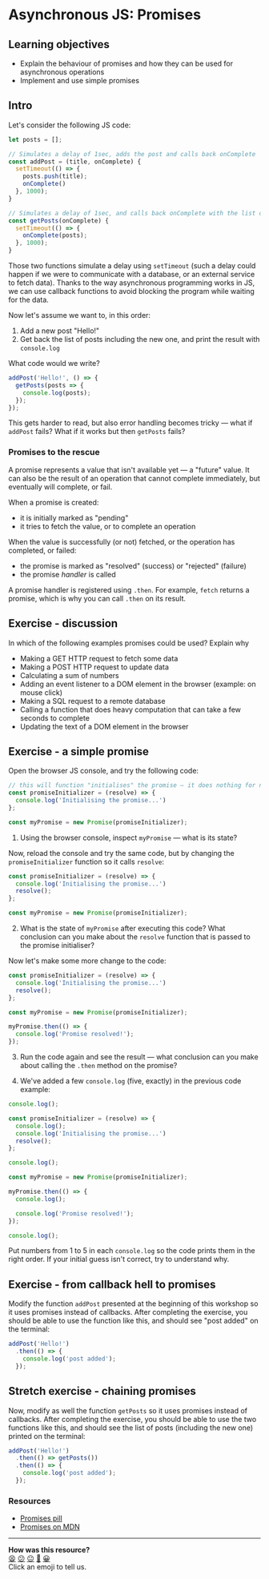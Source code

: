 # Asynchronous JS: Promises

<!-- OMITTED -->

## Learning objectives
 
 * Explain the behaviour of promises and how they can be used for asynchronous operations
 * Implement and use simple promises

## Intro

Let's consider the following JS code:

```js
let posts = [];

// Simulates a delay of 1sec, adds the post and calls back onComplete
const addPost = (title, onComplete) {
  setTimeout(() => {
    posts.push(title);
    onComplete()
  }, 1000);
}

// Simulates a delay of 1sec, and calls back onComplete with the list of posts
const getPosts(onComplete) {
  setTimeout(() => {
    onComplete(posts);
  }, 1000);
}
```

Those two functions simulate a delay using `setTimeout` (such a delay could happen if we were to communicate with a database, or an external service to fetch data). Thanks to the way asynchronous programming works in JS, we can use callback functions to avoid blocking the program while waiting for the data. 

Now let's assume we want to, in this order:
  1. Add a new post "Hello!"
  2. Get back the list of posts including the new one, and print the result with `console.log`

What code would we write?

```js
addPost('Hello!', () => {
  getPosts(posts => {
    console.log(posts);
  });
});
```

This gets harder to read, but also error handling becomes tricky — what if `addPost` fails? What if it works but then `getPosts` fails?

### Promises to the rescue

A promise represents a value that isn't available yet — a "future" value. It can also be the result of an operation that cannot complete immediately, but eventually will complete, or fail.

When a promise is created:
  * it is initially marked as "pending"
  * it tries to fetch the value, or to complete an operation

When the value is successfully (or not) fetched, or the operation has completed, or failed:
  * the promise is marked as "resolved" (success) or "rejected" (failure)
  * the promise *handler* is called

A promise handler is registered using `.then`. For example, `fetch` returns a promise, which is why you can call `.then` on its result.

## Exercise - discussion

In which of the following examples promises could be used? Explain why

 * Making a GET HTTP request to fetch some data
 * Making a POST HTTP request to update data
 * Calculating a sum of numbers
 * Adding an event listener to a DOM element in the browser (example: on mouse click)
 * Making a SQL request to a remote database
 * Calling a function that does heavy computation that can take a few seconds to complete
 * Updating the text of a DOM element in the browser

## Exercise - a simple promise

Open the browser JS console, and try the following code:

```js
// this will function "initialises" the promise — it does nothing for now, except printing out to the console
const promiseInitializer = (resolve) => {
  console.log('Initialising the promise...')
};

const myPromise = new Promise(promiseInitializer);
```

1. Using the browser console, inspect `myPromise` — what is its state?

Now, reload the console and try the same code, but by changing the `promiseInitializer` function so it calls `resolve`:

```js
const promiseInitializer = (resolve) => {
  console.log('Initialising the promise...')
  resolve();
};

const myPromise = new Promise(promiseInitializer);
```

2. What is the state of `myPromise` after executing this code? What conclusion can you make about the `resolve` function that is passed to the promise initialiser?

Now let's make some more change to the code: 

```js
const promiseInitializer = (resolve) => {
  console.log('Initialising the promise...')
  resolve();
};

const myPromise = new Promise(promiseInitializer);

myPromise.then(() => {
  console.log('Promise resolved!');
});
```

3. Run the code again and see the result — what conclusion can you make about calling the `.then` method on the promise?

4. We've added a few `console.log` (five, exactly) in the previous code example:

```js
console.log();

const promiseInitializer = (resolve) => {
  console.log();
  console.log('Initialising the promise...')
  resolve();
};

console.log();

const myPromise = new Promise(promiseInitializer);

myPromise.then(() => {
  console.log();

  console.log('Promise resolved!');
});

console.log();
```

Put numbers from 1 to 5 in each `console.log` so the code prints them in the right order. If your initial guess isn't correct, try to understand why.

## Exercise - from callback hell to promises

Modify the function `addPost` presented at the beginning of this workshop so it uses promises instead of callbacks. After completing the exercise, you should be able to use the function like this, and should see "post added" on the terminal:

```js
addPost('Hello!')
  .then(() => {
    console.log('post added');
  });
```

## Stretch exercise - chaining promises

Now, modify as well the function `getPosts` so it uses promises instead of callbacks. After completing the exercise, you should be able to use the two functions like this, and should see the list of posts (including the new one) printed on the terminal:

```js
addPost('Hello!')
  .then(() => getPosts())
  .then(() => {
    console.log('post added');
  });
```

### Resources

* [Promises pill](https://github.com/makersacademy/course/blob/main/pills/js_promises.md)
* [Promises on MDN](https://developer.mozilla.org/en-US/docs/Web/JavaScript/Reference/Global_Objects/Promise)

<!-- BEGIN GENERATED SECTION DO NOT EDIT -->

---

**How was this resource?**  
[😫](https://airtable.com/shrUJ3t7KLMqVRFKR?prefill_Repository=makersacademy/javascript-web-applications&prefill_File=workshops/promises/README.md&prefill_Sentiment=😫) [😕](https://airtable.com/shrUJ3t7KLMqVRFKR?prefill_Repository=makersacademy/javascript-web-applications&prefill_File=workshops/promises/README.md&prefill_Sentiment=😕) [😐](https://airtable.com/shrUJ3t7KLMqVRFKR?prefill_Repository=makersacademy/javascript-web-applications&prefill_File=workshops/promises/README.md&prefill_Sentiment=😐) [🙂](https://airtable.com/shrUJ3t7KLMqVRFKR?prefill_Repository=makersacademy/javascript-web-applications&prefill_File=workshops/promises/README.md&prefill_Sentiment=🙂) [😀](https://airtable.com/shrUJ3t7KLMqVRFKR?prefill_Repository=makersacademy/javascript-web-applications&prefill_File=workshops/promises/README.md&prefill_Sentiment=😀)  
Click an emoji to tell us.

<!-- END GENERATED SECTION DO NOT EDIT -->
